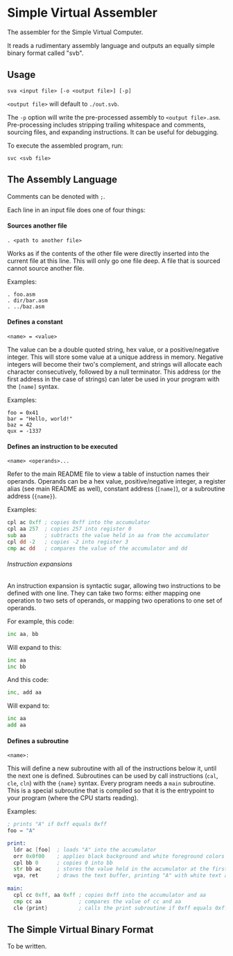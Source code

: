 # Simple Virtual Assembler

The assembler for the Simple Virtual Computer.

It reads a rudimentary assembly language and outputs an equally simple binary format called "svb".

## Usage

```
sva <input file> [-o <output file>] [-p]
```
`<output file>` will default to `./out.svb`.

The `-p` option will write the pre-processed assembly to `<output file>.asm`.
Pre-processing includes stripping trailing whitespace and comments, sourcing files, and expanding instructions.
It can be useful for debugging.

To execute the assembled program, run:
```
svc <svb file>
```

## The Assembly Language

Comments can be denoted with `;`.

Each line in an input file does one of four things:

#### Sources another file
```
. <path to another file>
```
Works as if the contents of the other file were directly inserted into the current file at this line.
This will only go one file deep. A file that is sourced cannot source another file.

Examples:
```
. foo.asm
. dir/bar.asm
. ../baz.asm
```

#### Defines a constant
```
<name> = <value>
```
The value can be a double quoted string, hex value, or a positive/negative integer.
This will store some value at a unique address in memory.
Negative integers will become their two's complement, and strings will allocate each character consecutively, followed by a null terminator.
This address (or the first address in the case of strings) can later be used in your program with the `[name]` syntax.

Examples:
```[asm](asm)
foo = 0x41
bar = "Hello, world!"
baz = 42
qux = -1337
```

#### Defines an instruction to be executed
```
<name> <operands>...
```
Refer to the main README file to view a table of instuction names their operands.
Operands can be a hex value, positive/negative integer, a register alias (see main README as well), constant address (`[name]`), or a subroutine address (`{name}`).

Examples:
```asm
cpl ac 0xff ; copies 0xff into the accumulator
cpl aa 257  ; copies 257 into register 0
sub aa      ; subtracts the value held in aa from the accumulator
cpl dd -2   ; copies -2 into register 3
cmp ac dd   ; compares the value of the accumulator and dd
```

###### Instruction expansions
An instruction expansion is syntactic sugar, allowing two instructions to be defined with one line.
They can take two forms: either mapping one operation to two sets of operands, or mapping two operations to one set of operands.

For example, this code:
```asm
inc aa, bb
```
Will expand to this:
```asm
inc aa
inc bb
```

And this code:
```asm
inc, add aa
```
Will expand to:
```asm
inc aa
add aa
```

#### Defines a subroutine
```
<name>:
```
This will define a new subroutine with all of the instructions below it, until the next one is defined.
Subroutines can be used by call instructions (`cal`, `cle`, `cln`) with the `{name}` syntax.
Every program needs a `main` subroutine. This is a special subroutine that is compiled so that it is the entrypoint to your program (where the CPU starts reading).

Examples:
```asm
; prints "A" if 0xff equals 0xff
foo = "A"

print:
  ldr ac [foo]  ; loads "A" into the accumulator
  orr 0x0f00    ; applies black background and white foreground colors to the accumulator
  cpl bb 0      ; copies 0 into bb
  str bb ac     ; stores the value held in the accumulator at the first address in memory
  vga, ret      ; draws the text buffer, printing "A" with white text and black background
  
main:
  cpl cc 0xff, aa 0xff ; copies 0xff into the accumulator and aa
  cmp cc aa            ; compares the value of cc and aa
  cle {print}          ; calls the print subroutine if 0xff equals 0xff
```

## The Simple Virtual Binary Format

To be written.
